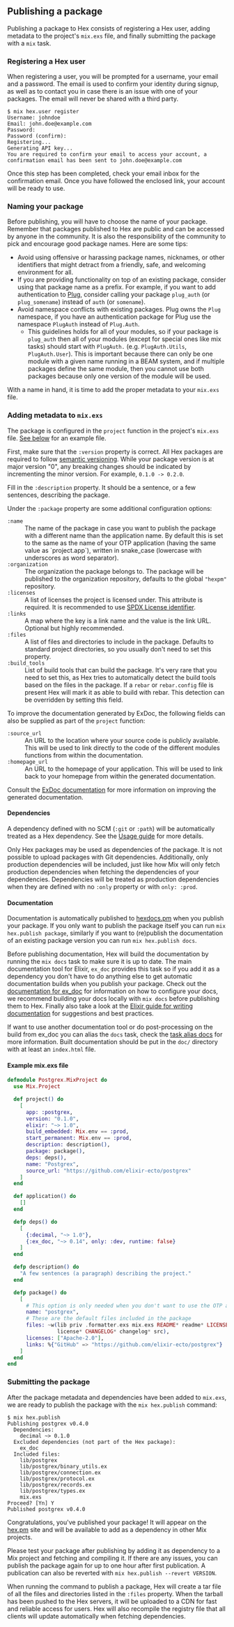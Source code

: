 ## Publishing a package

Publishing a package to Hex consists of registering a Hex user, adding metadata to the project's `mix.exs` file, and finally submitting the package with a `mix` task.

### Registering a Hex user

When registering a user, you will be prompted for a username, your email and a password. The email is used to confirm your identity during signup, as well as to contact you in case there is an issue with one of your packages. The email will never be shared with a third party.

```nohighlight
$ mix hex.user register
Username: johndoe
Email: john.doe@example.com
Password:
Password (confirm):
Registering...
Generating API key...
You are required to confirm your email to access your account, a confirmation email has been sent to john.doe@example.com
```

Once this step has been completed, check your email inbox for the confirmation email. Once you have followed the enclosed link, your account will be ready to use.

### Naming your package

Before publishing, you will have to choose the name of your package. Remember that packages published to Hex are public and can be accessed by anyone in the community. It is also the responsibility of the community to pick and encourage good package names. Here are some tips:

  * Avoid using offensive or harassing package names, nicknames, or other identifiers that might detract from a friendly, safe, and welcoming environment for all.
  * If you are providing functionality on top of an existing package, consider using that package name as a prefix. For example, if you want to add authentication to [Plug](https://github.com/elixir-lang/plug), consider calling your package `plug_auth` (or `plug_somename`) instead of `auth` (or `somename`).
  * Avoid namespace conflicts with existing packages. Plug owns the `Plug` namespace, if you have an authentication package for Plug use the namespace `PlugAuth` instead of `Plug.Auth`.
    * This guidelines holds for all of your modules, so if your package is `plug_auth` then all of your modules (except for special ones like mix tasks) should start with `PlugAuth.` (e.g. `PlugAuth.Utils`, `PlugAuth.User`). This is important because there can only be one module with a given name running in a BEAM system, and if multiple packages define the same module, then you cannot use both packages because only one version of the module will be used.

With a name in hand, it is time to add the proper metadata to your `mix.exs` file.

### Adding metadata to `mix.exs`

The package is configured in the `project` function in the project's `mix.exs` file. [See below](#example-mixexs-file) for an example file.

First, make sure that the `:version` property is correct. All Hex packages are required to follow [semantic versioning](http://semver.org/). While your package version is at major version "0", any breaking changes should be indicated by incrementing the minor version. For example, `0.1.0 -> 0.2.0`.

Fill in the `:description` property. It should be a sentence, or a few sentences, describing the package.

Under the `:package` property are some additional configuration options:

<dl class="dl-horizontal">
  <dt><code>:name</code></dt>
  <dd>The name of the package in case you want to publish the package with a different name than the application name. By default this is set to the same as the name of your OTP application (having the same value as `project.app`), written in snake_case (lowercase with underscores as word separator).</dd>
  <dt><code>:organization</code></dt>
  <dd>The organization the package belongs to. The package will be published to the organization repository, defaults to the global <code>"hexpm"</code> repository.</dd>
  <dt><code>:licenses</code></dt>
  <dd>A list of licenses the project is licensed under. This attribute is required. It is recommended to use <a href="https://spdx.org/licenses/">SPDX License identifier</a>.</dd>
  <dt><code>:links</code></dt>
  <dd>A map where the key is a link name and the value is the link URL. Optional but highly recommended.</dd>
  <dt><code>:files</code></dt>
  <dd>A list of files and directories to include in the package. Defaults to standard project directories, so you usually don't need to set this property.</dd>
  <dt><code>:build_tools</code></dt>
  <dd>List of build tools that can build the package. It's very rare that you need to set this, as Hex tries to automatically detect the build tools based on the files in the package. If a <code>rebar</code> or <code>rebar.config</code> file is present Hex will mark it as able to build with rebar. This detection can be overridden by setting this field.</dd>
</dl>

To improve the documentation generated by ExDoc, the following fields can also be supplied as part of the `project` function:

<dl class="dl-horizontal">
  <dt><code>:source_url</code></dt>
  <dd>An URL to the location where your source code is publicly available. This will be used to link directly to the code of the different modules functions from within the documentation.</dd>
  <dt><code>:homepage_url</code></dt>
  <dd>An URL to the homepage of your application. This will be used to link back to your homepage from within the generated documentation.</dd>
</dl>

Consult the [ExDoc documentation](https://github.com/elixir-lang/ex_doc#using-exdoc-with-mix) for more information on improving the generated documentation.

#### Dependencies

A dependency defined with no SCM (`:git` or `:path`) will be automatically treated as a Hex dependency. See the [Usage guide](/docs/usage) for more details.

Only Hex packages may be used as dependencies of the package. It is not possible to upload packages with Git dependencies. Additionally, only production dependencies will be included, just like how Mix will only fetch production dependencies when fetching the dependencies of your dependencies. Dependencies will be treated as production dependencies when they are defined with no `:only` property or with `only: :prod`.

<a id="example-mix-exs-file"></a>

#### Documentation

Documentation is automatically published to [hexdocs.pm](https://hexdocs.pm) when you publish your package. If you only want to publish the package itself you can run `mix hex.publish package`, similarly if you want to (re)publish the documentation of an existing package version you can run `mix hex.publish docs`.

Before publishing documentation, Hex will build the documentation by running the `mix docs` task to make sure it is up to date. The main documentation tool for Elixir, `ex_doc` provides this task so if you add it as a dependency you don't have to do anything else to get automatic documentation builds when you publish your package. Check out the [documentation for ex_doc](https://hexdocs.pm/ex_doc/readme.html) for information on how to configure your docs, we recommend building your docs locally with `mix docs` before publishing them to Hex. Finally also take a look at the [Elixir guide for writing documentation](https://hexdocs.pm/elixir/writing-documentation.html) for suggestions and best practices.

If want to use another documentation tool or do post-processing on the build from ex_doc you can alias the `docs` task, check the [task alias docs](https://hexdocs.pm/mix/Mix.html#module-aliases) for more information. Built documentation should be put in the `doc/` directory with at least an `index.html` file.

#### Example mix.exs file

```elixir
defmodule Postgrex.MixProject do
  use Mix.Project

  def project() do
    [
      app: :postgrex,
      version: "0.1.0",
      elixir: "~> 1.0",
      build_embedded: Mix.env == :prod,
      start_permanent: Mix.env == :prod,
      description: description(),
      package: package(),
      deps: deps(),
      name: "Postgrex",
      source_url: "https://github.com/elixir-ecto/postgrex"
    ]
  end

  def application() do
    []
  end

  defp deps() do
    [
      {:decimal, "~> 1.0"},
      {:ex_doc, "~> 0.14", only: :dev, runtime: false}
    ]
  end

  defp description() do
    "A few sentences (a paragraph) describing the project."
  end

  defp package() do
    [
      # This option is only needed when you don't want to use the OTP application name
      name: "postgrex",
      # These are the default files included in the package
      files: ~w(lib priv .formatter.exs mix.exs README* readme* LICENSE*
                license* CHANGELOG* changelog* src),
      licenses: ["Apache-2.0"],
      links: %{"GitHub" => "https://github.com/elixir-ecto/postgrex"}
    ]
  end
end
```

### Submitting the package

After the package metadata and dependencies have been added to `mix.exs`, we are ready to publish the package with the `mix hex.publish` command:

```nohighlight
$ mix hex.publish
Publishing postgrex v0.4.0
  Dependencies:
    decimal ~> 0.1.0
  Excluded dependencies (not part of the Hex package):
    ex_doc
  Included files:
    lib/postgrex
    lib/postgrex/binary_utils.ex
    lib/postgrex/connection.ex
    lib/postgrex/protocol.ex
    lib/postgrex/records.ex
    lib/postgrex/types.ex
    mix.exs
Proceed? [Yn] Y
Published postgrex v0.4.0
```

Congratulations, you've published your package! It will appear on the [hex.pm](https://hex.pm/) site and will be available to add as a dependency in other Mix projects.

Please test your package after publishing by adding it as dependency to a Mix project and fetching and compiling it. If there are any issues, you can publish the package again for up to one hour after first publication. A publication can also be reverted with `mix hex.publish --revert VERSION`.

When running the command to publish a package, Hex will create a tar file of all the files and directories listed in the `:files` property. When the tarball has been pushed to the Hex servers, it will be uploaded to a CDN for fast and reliable access for users. Hex will also recompile the registry file that all clients will update automatically when fetching dependencies.
